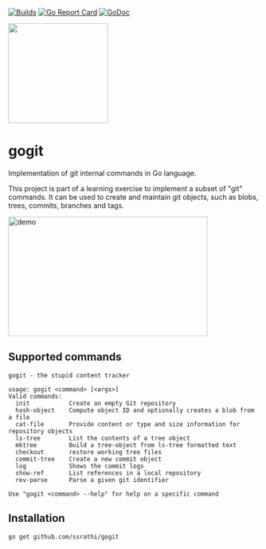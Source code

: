[![Builds](https://github.com/ssrathi/gogit/workflows/Go/badge.svg?branch=master)](https://github.com/ssrathi/gogit/actions?query=branch%3Amaster+workflow%3AGo+is%3Acompleted)
[![Go Report Card](https://goreportcard.com/badge/github.com/ssrathi/gogit)](https://goreportcard.com/report/github.com/ssrathi/gogit)
[![GoDoc](https://godoc.org/github.com/ssrathi/gogit?status.svg)](https://godoc.org/github.com/ssrathi/gogit)

<img src="https://raw.githubusercontent.com/ssrathi/gogit/master/assets/cover.png" width="200"/>

# gogit

Implementation of git internal commands in Go language.

This project is part of a learning exercise to implement a subset of "git"
commands. It can be used to create and maintain git objects, such as blobs,
trees, commits, branches and tags.

[<img src="https://asciinema.org/a/331278.svg" alt="demo" width="400" height="240"/>](https://asciinema.org/a/331278?speed=2&autoplay=1&t=8)

## Supported commands
```
gogit - the stupid content tracker

usage: gogit <command> [<args>]
Valid commands:
  init           Create an empty Git repository
  hash-object    Compute object ID and optionally creates a blob from a file
  cat-file       Provide content or type and size information for repository objects
  ls-tree        List the contents of a tree object
  mktree         Build a tree-object from ls-tree formatted text
  checkout       restore working tree files
  commit-tree    Create a new commit object
  log            Shows the commit logs
  show-ref       List references in a local repository
  rev-parse      Parse a given git identifier

Use "gogit <command> --help" for help on a specific command
```

## Installation
```
go get github.com/ssrathi/gogit
```
